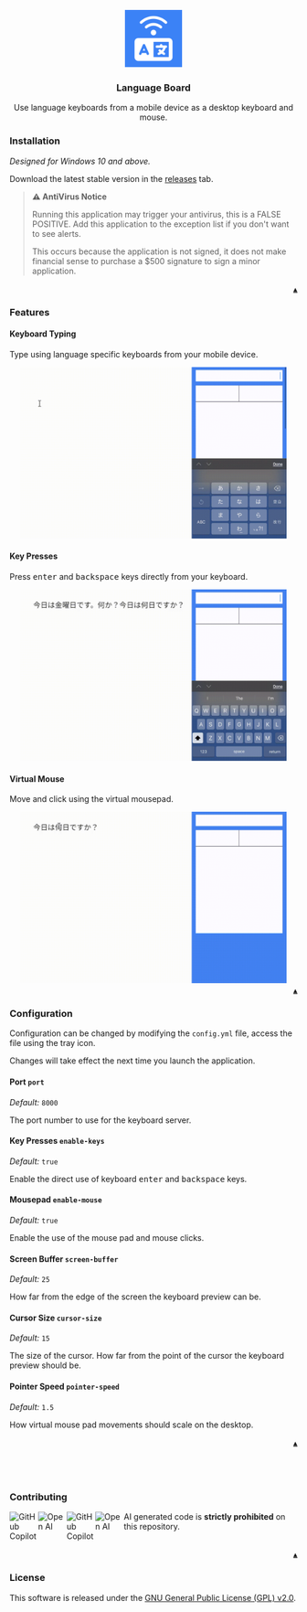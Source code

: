 <div id="top" align="center">
    <br>
    <a href="https://github.com/KatsuteDev/Language-Board#readme">
        <img src="https://raw.githubusercontent.com/KatsuteDev/Language-Board/main/assets/icon.png" width=100>
    </a>
    <h3>Language Board</h3>
    <p>Use language keyboards from a mobile device as a desktop keyboard and mouse.</p>
</div>

### Installation

*Designed for Windows 10 and above.*

Download the latest stable version in the [releases](https://github.com/KatsuteDev/Language-Board/releases) tab.

> **⚠️ AntiVirus Notice**
>
> Running this application may trigger your antivirus, this is a FALSE POSITIVE.
> Add this application to the exception list if you don't want to see alerts.
>
> This occurs because the application is not signed, it does not make financial sense to purchase a $500 signature to sign a minor application.

<div align="right"><a href="#top"><code>▲</code></a></div>

### Features

#### Keyboard Typing

Type using language specific keyboards from your mobile device.

<div align="center">
    <img src="https://raw.githubusercontent.com/KatsuteDev/Language-Board/main/assets/readme-typing.gif" height="300">
</div>

#### Key Presses

Press <kbd>enter</kbd> and <kbd>backspace</kbd> keys directly from your keyboard.

<div align="center">
    <img src="https://raw.githubusercontent.com/KatsuteDev/Language-Board/main/assets/readme-keys.gif" height="300">
</div>

#### Virtual Mouse

Move and click using the virtual mousepad.

<div align="center">
    <img src="https://raw.githubusercontent.com/KatsuteDev/Language-Board/main/assets/readme-mouse.gif" height="300">
</div>

<div align="right"><a href="#top"><code>▲</code></a></div>

### Configuration

Configuration can be changed by modifying the `config.yml` file, access the file using the tray icon.

Changes will take effect the next time you launch the application.

#### Port `port`

*Default:* `8000`

The port number to use for the keyboard server.

#### Key Presses `enable-keys`

*Default:* `true`

Enable the direct use of keyboard <kbd>enter</kbd> and <kbd>backspace</kbd> keys.

#### Mousepad `enable-mouse`

*Default:* `true`

Enable the use of the mouse pad and mouse clicks.

#### Screen Buffer `screen-buffer`

*Default:* `25`

How far from the edge of the screen the keyboard preview can be.

#### Cursor Size `cursor-size`

*Default:* `15`

The size of the cursor. How far from the point of the cursor the keyboard preview should be.

#### Pointer Speed `pointer-speed`

*Default:* `1.5`

How virtual mouse pad movements should scale on the desktop.

<div align="right"><a href="#top"><code>▲</code></a></div>

## &nbsp;

### Contributing

<!-- Copilot -->
<table>
    <img alt="GitHub Copilot" align="left" src="https://raw.githubusercontent.com/Katsute/Manager/main/assets/copilot-dark.png#gh-dark-mode-only" width="50">
    <img alt="Open AI" align="left" src="https://raw.githubusercontent.com/Katsute/Manager/main/assets/openai-dark.png#gh-dark-mode-only" width="50">
    <img alt="GitHub Copilot" align="left" src="https://raw.githubusercontent.com/Katsute/Manager/main/assets/copilot-light.png#gh-light-mode-only" width="50">
    <img alt="Open AI" align="left" src="https://raw.githubusercontent.com/Katsute/Manager/main/assets/openai-light.png#gh-light-mode-only" width="50">
    <p>AI generated code is <b>strictly prohibited</b> on this repository.</p>
</table>
<!-- Copilot -->

<div align="right"><a href="#top"><code>▲</code></a></div>

### License

This software is released under the [GNU General Public License (GPL) v2.0](https://github.com/KatsuteDev/Language-Board/blob/main/LICENSE).